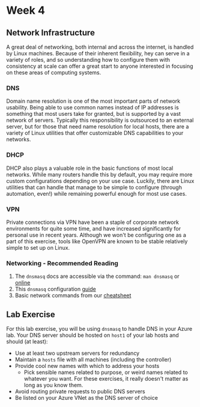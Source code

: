 # Week 4

## Network Infrastructure

A great deal of networking, both internal and across the internet, is handled by
Linux machines. Because of their inherent flexibility, hey can serve in a variety
of roles, and so understanding how to configure them with consistency at scale can
offer a great start to anyone interested in focusing on these areas of computing
systems.

### DNS

Domain name resolution is one of the most important parts of network usability.
Being able to use common names instead of IP addresses is something that most users
take for granted, but is supported by a vast network of servers. Typically this
responsibility is outsourced to an external server, but for those that need name
resolution for local hosts, there are a variety of Linux utilities that offer customizable
DNS capabilities to your networks.

### DHCP

DHCP also plays a valuable role in the basic functions of most local networks.
While many routers handle this by default, you may require more custom configurations
depending on your use case. Luckily, there are Linux utilities that can handle that
manage to be simple to configure (through automation, even!) while remaining powerful
enough for most use cases.

### VPN

Private connections via VPN have been a staple of corporate network environments
for quite some time, and have increased significantly for personal use in recent
years. Although we won't be configuring one as a part of this exercise, tools like
OpenVPN are known to be stable relatively simple to set up on Linux.

### Networking -  Recommended Reading

1. The `dnsmasq` docs are accessible via the command: `man dnsmasq` or [online](https://thekelleys.org.uk/dnsmasq/docs/dnsmasq-man.html)
2. This `dnsmasq` configuration [guide](https://thekelleys.org.uk/dnsmasq/docs/setup.html)
3. Basic network commands from our [cheatsheet](https://gto76.github.io/linux-cheatsheet/#network)

## Lab Exercise

For this lab exercise, you will be using `dnsmasq` to handle DNS in your Azure lab.
Your DNS server should be hosted on `host1` of your lab hosts and should (at least):

- Use at least two upstream servers for redundancy
- Maintain a `hosts` file with all machines (including the controller)
- Provide cool new names with which to address your hosts
  - Pick sensible names related to purpose, or weird names related to whatever you
    want. For these exercises, it really doesn't matter as long as you know them.
- Avoid routing private requests to public DNS servers
- Be listed on your Azure VNet as the DNS server of choice

